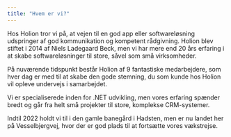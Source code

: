 ```yaml
---
title: "Hvem er vi?"
---
```


Hos Holion tror vi på, at vejen til en god app eller softwareløsning udspringer af god kommunikation og kompetent rådgivning. Holion blev stiftet i 2014 af Niels Ladegaard Beck, men vi har mere end 20 års erfaring i at skabe softwareløsninger til store, såvel som små virksomheder. 

På nuværende tidspunkt består Holion af 9 fantastiske medarbejdere, som hver dag er med til at skabe den gode stemning, du som kunde hos Holion vil opleve undervejs i samarbejdet.

Vi er specialiserede inden for .NET udvikling, men vores erfaring spænder bredt og går fra helt små projekter til store, komplekse CRM-systemer. 

Indtil 2022 holdt vi til i den gamle banegård i Hadsten, men er nu landet her på Vesselbjergvej, hvor der er god plads til at fortsætte vores vækstrejse.